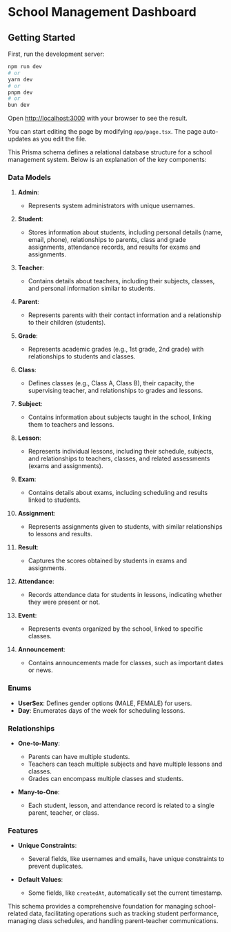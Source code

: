 #  School Management Dashboard

## Getting Started

First, run the development server:

```bash
npm run dev
# or
yarn dev
# or
pnpm dev
# or
bun dev
```

Open [http://localhost:3000](http://localhost:3000) with your browser to see the result.

You can start editing the page by modifying `app/page.tsx`. The page auto-updates as you edit the file.

This Prisma schema defines a relational database structure for a school management system. Below is an explanation of the key components:

### Data Models

1. **Admin**:
   - Represents system administrators with unique usernames.

2. **Student**:
   - Stores information about students, including personal details (name, email, phone), relationships to parents, class and grade assignments, attendance records, and results for exams and assignments.

3. **Teacher**:
   - Contains details about teachers, including their subjects, classes, and personal information similar to students.

4. **Parent**:
   - Represents parents with their contact information and a relationship to their children (students).

5. **Grade**:
   - Represents academic grades (e.g., 1st grade, 2nd grade) with relationships to students and classes.

6. **Class**:
   - Defines classes (e.g., Class A, Class B), their capacity, the supervising teacher, and relationships to grades and lessons.

7. **Subject**:
   - Contains information about subjects taught in the school, linking them to teachers and lessons.

8. **Lesson**:
   - Represents individual lessons, including their schedule, subjects, and relationships to teachers, classes, and related assessments (exams and assignments).

9. **Exam**:
   - Contains details about exams, including scheduling and results linked to students.

10. **Assignment**:
    - Represents assignments given to students, with similar relationships to lessons and results.

11. **Result**:
    - Captures the scores obtained by students in exams and assignments.

12. **Attendance**:
    - Records attendance data for students in lessons, indicating whether they were present or not.

13. **Event**:
    - Represents events organized by the school, linked to specific classes.

14. **Announcement**:
    - Contains announcements made for classes, such as important dates or news.

### Enums

- **UserSex**: Defines gender options (MALE, FEMALE) for users.
- **Day**: Enumerates days of the week for scheduling lessons.

### Relationships

- **One-to-Many**: 
  - Parents can have multiple students.
  - Teachers can teach multiple subjects and have multiple lessons and classes.
  - Grades can encompass multiple classes and students.

- **Many-to-One**:
  - Each student, lesson, and attendance record is related to a single parent, teacher, or class.

### Features

- **Unique Constraints**: 
  - Several fields, like usernames and emails, have unique constraints to prevent duplicates.

- **Default Values**: 
  - Some fields, like `createdAt`, automatically set the current timestamp.

This schema provides a comprehensive foundation for managing school-related data, facilitating operations such as tracking student performance, managing class schedules, and handling parent-teacher communications.
